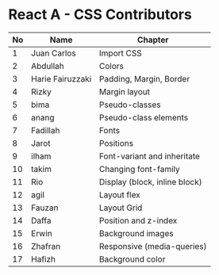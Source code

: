 # React A - CSS Contributors

| No  | Name             | Chapter                       |
| --- | ---------------- | ----------------------------- |
| 1   | Juan Carlos      | Import CSS                    |
| 2   | Abdullah         | Colors                        |
| 3   | Harie Fairuzzaki | Padding, Margin, Border       |
| 4   | Rizky            | Margin layout                 |
| 5   | bima             | Pseudo-classes                |
| 6   | anang            | Pseudo-class elements         |
| 7   | Fadillah         | Fonts                         |
| 8   | Jarot            | Positions                     |
| 9   | ilham            | Font-variant and inheritate   |
| 10  | takim            | Changing font-family          |
| 11  | Rio              | Display (block, inline block) |
| 12  | agil             | Layout flex                   |
| 13  | Fauzan           | Layout Grid                   |
| 14  | Daffa            | Position and z-index          |
| 15  | Erwin            | Background images             |
| 16  | Zhafran          | Responsive (media-queries)    |
| 17  | Hafizh           | Background color              |
